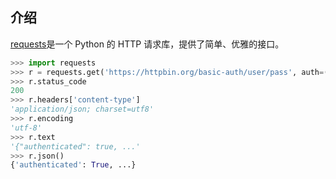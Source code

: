 

## 介绍

[requests](https://pypi.org/project/requests/)是一个 Python 的 HTTP 请求库，提供了简单、优雅的接口。

```python
>>> import requests
>>> r = requests.get('https://httpbin.org/basic-auth/user/pass', auth=('user', 'pass'))
>>> r.status_code
200
>>> r.headers['content-type']
'application/json; charset=utf8'
>>> r.encoding
'utf-8'
>>> r.text
'{"authenticated": true, ...'
>>> r.json()
{'authenticated': True, ...}
```
